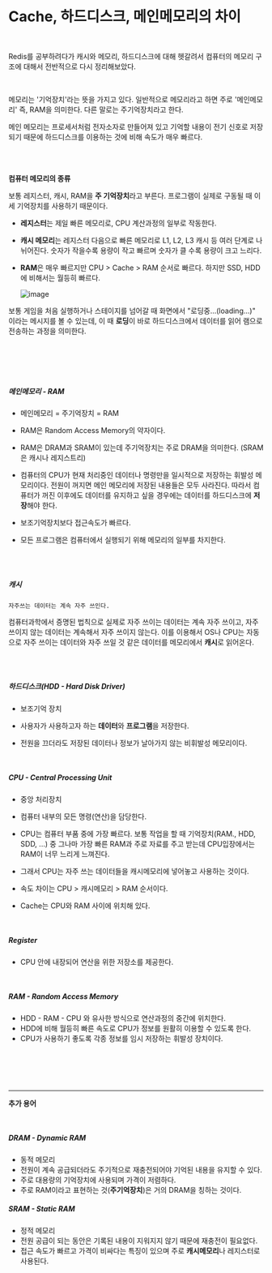 # Cache, 하드디스크, 메인메모리의 차이

<br/>

 Redis를 공부하려다가 캐시와 메모리, 하드디스크에 대해 헷갈려서 컴퓨터의 메모리 구조에 대해서 전반적으로 다시 정리해보았다.

<br/>

 메모리는 '기억장치'라는 뜻을 가지고 있다. 일반적으로 메모리라고 하면 주로 '메인메모리' 즉, RAM을 의미한다. 다른 말로는 주기억장치라고 한다.

 메인 메모리는 프로세서처럼 전자소자로 만들어져 있고 기억할 내용이 전기 신호로 저장되기 때문에 하드디스크를 이용하는 것에 비해 속도가 매우 빠르다.

<br/><br/>

**컴퓨터 메모리의 종류**

보통 레지스터, 캐시, RAM을 **주 기억장치**라고 부른다. 프로그램이 실제로 구동될 때 이 세 기억장치를 사용하기 때문이다.

- **레지스터**는 제일 빠른 메모리로, CPU 계산과정의 일부로 작동한다.

- **캐시 메모리**는 레지스터 다음으로 빠른 메모리로 L1, L2, L3 캐시 등 여러 단계로 나뉘어진다. 숫자가 작을수록 용량이 작고 빠르며 숫자가 클 수록 용량이 크고 느리다. 

- **RAM**은 매우 빠르지만 CPU > Cache > RAM 순서로 빠르다. 하지만 SSD, HDD에 비해서는 월등히 빠르다.

  ![image](https://user-images.githubusercontent.com/33229855/76620915-998bb080-6571-11ea-8a0e-99ef199d6f6e.png)

  

 보통 게임을 처음 실행하거나 스테이지를 넘어갈 때 화면에서 "로딩중...(loading...)" 이라는 메시지를 볼 수 있는데, 이 때 **로딩**이 바로 하드디스크에서 데이터를 읽어 램으로 전송하는 과정을 의미한다.

<br/><br/>

<br/>

##### **메인메모리 - RAM**

- 메인메모리 = 주기억장치 = RAM

- RAM은 Random Access Memory의 약자이다.
- RAM은 DRAM과 SRAM이 있는데 주기억장치는 주로 DRAM을 의미한다. (SRAM은 캐시나 레지스트리)
- 컴퓨터의 CPU가 현재 처리중인 데이터나 명령만을 일시적으로 저장하는 휘발성 메모리이다. 전원이 꺼지면 메인 메모리에 저장된 내용들은 모두 사라진다. 따라서 컴퓨터가 꺼진 이후에도 데이터를 유지하고 싶을 경우에는 데이터를 하드디스크에 **저장**해야 한다.
- 보조기억장치보다 접근속도가 빠르다.
- 모든 프로그램은 컴퓨터에서 실행되기 위해 메모리의 일부를 차지한다.

<br/><br/>

##### **캐시**

```
자주쓰는 데이터는 계속 자주 쓰인다.
```

 컴퓨터과학에서 증명된 법칙으로 실제로 자주 쓰이는 데이터는 계속 자주 쓰이고, 자주 쓰이지 않는 데이터는 계속해서 자주 쓰이지 않는다. 이를 이용해서 OS나 CPU는 자동으로 자주 쓰이는 데이터와 자주 쓰일 것 같은 데이터를 메모리에서 **캐시**로 읽어온다.

<br/><br/>

##### **하드디스크(HDD - Hard Disk Driver)**

- 보조기억 장치

- 사용자가 사용하고자 하는 **데이터**와 **프로그램**을 저장한다.

- 전원을 끄더라도 저장된 데이터나 정보가 날아가지 않는 비휘발성 메모리이다.

<br/>

##### **CPU - Central Processing Unit**

- 중앙 처리장치
- 컴퓨터 내부의 모든 명령(연산)을 담당한다.

- CPU는 컴퓨터 부품 중에 가장 빠르다. 보통 작업을 할 때 기억장치(RAM., HDD, SDD, ...) 중 그나마 가장 빠른 RAM과 주로 자료를 주고 받는데 CPU입장에서는 RAM이 너무 느리게 느껴진다.
- 그래서 CPU는 자주 쓰는 데이터들을 캐시메모리에 넣어놓고 사용하는 것이다. 
- 속도 차이는 CPU > 캐시메모리 > RAM 순서이다.
- Cache는 CPU와 RAM 사이에 위치해 있다.

<br/>

##### **Register**

- CPU 안에 내장되어 연산을 위한 저장소를 제공한다.

<br/>

##### **RAM - Random Access Memory**

- HDD - RAM - CPU 와 유사한 방식으로 연산과정의 중간에 위치한다.
- HDD에 비해 월등히 빠른 속도로 CPU가 정보를 원활히 이용할 수 있도록 한다.
- CPU가 사용하기 좋도록 각종 정보를 임시 저장하는 휘발성 장치이다.



<br/>

<br/><br/>



<hr/>

**추가 용어** 

<br/>

##### DRAM - Dynamic RAM

- 동적 메모리
- 전원이 계속 공급되더라도 주기적으로 재충전되어야 기억된 내용을 유지할 수 있다.
- 주로 대용량의 기억장치에 사용되며 가격이 저렴하다.
- 주로 RAM이라고 표현하는 것(**주기억장치**)은 거의 DRAM을 칭하는 것이다.



##### SRAM - Static RAM

- 정적 메모리
- 전원 공급이 되는 동안은 기록된 내용이 지워지지 않기 때문에 재충전이 필요없다.
- 접근 속도가 빠르고 가격이 비싸다는 특징이 있으며 주로 **캐시메모리**나 레지스터로 사용된다.

<br/><br/>